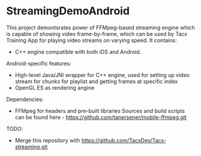 # StreamingDemoAndroid

This project demontsrates power of FFMpeg-based streaming engine which is capable of showing video frame-by-frame, which can be used by Tacx Training App for playing video streams on varying speed. It contains:
  - C++ engine compatible with both iOS and Android.

Android-specific features:
  - High-level Java/JNI wrapper for C++ engine, used for setting up video stream for chunks for playlist and getting frames at specific index
  - OpenGL ES as rendering angine

Dependencies:
  - FFMpeg for headers and pre-built libraries
Sources and build scripts can be found here - https://github.com/tanersener/mobile-ffmpeg.git

TODO:

  - Merge this repository with https://github.com/TacxDev/Tacx-streaming.git
